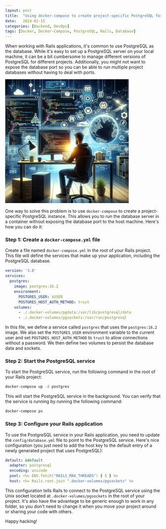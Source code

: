 ```yaml
---
layout: post
title:  "Using docker-compose to create project-specific PostgreSQL for Rails without exposing database port"
date:   2024-02-15
categories: [Backend, DevOps]
tags: [Docker, Docker-Compose, PostgreSQL, Rails, Database]
---
```


When working with Rails applications, it's common to use PostgreSQL as the database. While it's easy to set up a PostgreSQL server on your local machine, it can be a bit cumbersome to manage different versions of PostgreSQL for different projects. Additionally, you might not want to expose the database port so you can be able to run multiple project databases without having to deal with ports.

![Managing PostgreSQL with Docker Compose](/assets/images/2024-02/dynamic-and-visually-engaging-scene-developer-working-on-a-Rails-project.png)

One way to solve this problem is to use `docker-compose` to create a project-specific PostgreSQL instance. This allows you to run the database server in a container without exposing the database port to the host machine. Here's how you can do it:

### Step 1: Create a `docker-compose.yml` file

Create a file named `docker-compose.yml` in the root of your Rails project. This file will define the services that make up your application, including the PostgreSQL database.

```yaml
version: '3.8'
services:
  postgres:
    image: postgres:16.2
    environment:
      POSTGRES_USER: $USER
      POSTGRES_HOST_AUTH_METHOD: trust
    volumes:
      - ./.docker-volumes/pgdata:/var/lib/postgresql/data
      - ./.docker-volumes/pgsockets:/var/run/postgresql
```

In this file, we define a service called `postgres` that uses the `postgres:16.2` image. We also set the `POSTGRES_USER` environment variable to the current user and set `POSTGRES_HOST_AUTH_METHOD` to `trust` to allow connections without a password. We then define two volumes to persist the database data and sockets.

### Step 2: Start the PostgreSQL service

To start the PostgreSQL service, run the following command in the root of your Rails project:

```bash
docker-compose up -d postgres
```

This will start the PostgreSQL service in the background. You can verify that the service is running by running the following command:

```bash
docker-compose ps
```

### Step 3: Configure your Rails application

To use the PostgreSQL service in your Rails application, you need to update the `config/database.yml` file to point to the PostgreSQL service. Here's nice configuration (you just need to add the host key to the default entry of a newly generated project that uses PostgreSQL):

```yaml
default: &default
  adapter: postgresql
  encoding: unicode
  pool: <%= ENV.fetch("RAILS_MAX_THREADS") { 5 } %>
  host: <%= Rails.root.join ".docker-volumes/pgsockets" %>
```

This configuration tells Rails to connect to the PostgreSQL service using the Unix socket located at `.docker-volumes/pgsockets` in the root of your project. It's also have the advantage to be generic enough to work in any folder, so you don't need to change it when you move your project around or sharing your code with others.

Happy hacking!